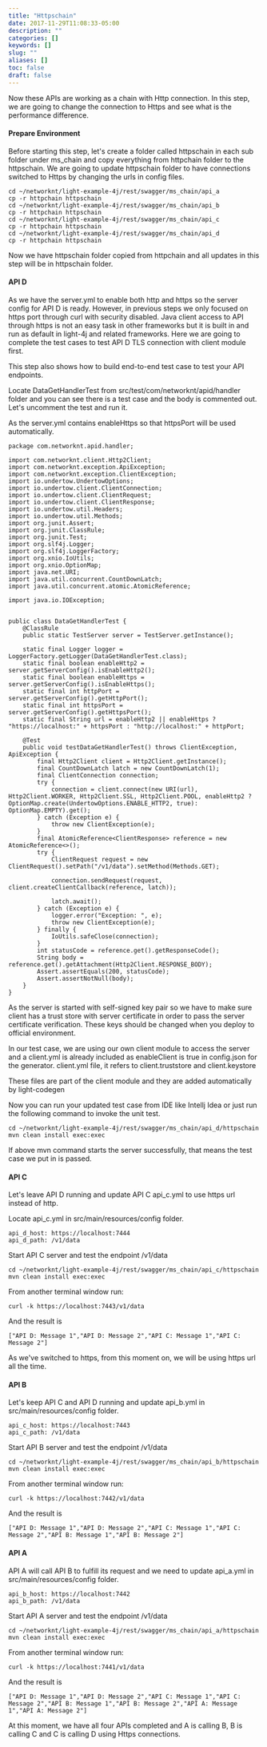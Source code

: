 ```yaml
---
title: "Httpschain"
date: 2017-11-29T11:08:33-05:00
description: ""
categories: []
keywords: []
slug: ""
aliases: []
toc: false
draft: false
---
```



Now these APIs are working as a chain with Http connection. In this step, we are going to
change the connection to Https and see what is the performance difference. 

#### Prepare Environment

Before starting this step, let's create a folder called httpschain in each sub folder under
ms_chain and copy everything from httpchain folder to the httpschain. We are going to update
httpschain folder to have connections switched to Https by changing the urls in config files.

```
cd ~/networknt/light-example-4j/rest/swagger/ms_chain/api_a
cp -r httpchain httpschain
cd ~/networknt/light-example-4j/rest/swagger/ms_chain/api_b
cp -r httpchain httpschain
cd ~/networknt/light-example-4j/rest/swagger/ms_chain/api_c
cp -r httpchain httpschain
cd ~/networknt/light-example-4j/rest/swagger/ms_chain/api_d
cp -r httpchain httpschain

```

Now we have httpschain folder copied from httpchain and all updates in this step will be
in httpschain folder. 

#### API D

As we have the server.yml to enable both http and https so the server config for
API D is ready. However, in previous steps we only focused on https port through curl with
security disabled. Java client access to API through https is not an easy task in other
frameworks but it is built in and run as default in light-4j and related frameworks. Here we 
are going to complete the test cases to test API D TLS connection with client module first.

This step also shows how to build end-to-end test case to test your API endpoints.

Locate DataGetHandlerTest from src/test/com/networknt/apid/handler folder and you can see
there is a test case and the body is commented out. Let's uncomment the test and run it.

As the server.yml contains enableHttps so that httpsPort will be used automatically. 

```
package com.networknt.apid.handler;

import com.networknt.client.Http2Client;
import com.networknt.exception.ApiException;
import com.networknt.exception.ClientException;
import io.undertow.UndertowOptions;
import io.undertow.client.ClientConnection;
import io.undertow.client.ClientRequest;
import io.undertow.client.ClientResponse;
import io.undertow.util.Headers;
import io.undertow.util.Methods;
import org.junit.Assert;
import org.junit.ClassRule;
import org.junit.Test;
import org.slf4j.Logger;
import org.slf4j.LoggerFactory;
import org.xnio.IoUtils;
import org.xnio.OptionMap;
import java.net.URI;
import java.util.concurrent.CountDownLatch;
import java.util.concurrent.atomic.AtomicReference;

import java.io.IOException;


public class DataGetHandlerTest {
    @ClassRule
    public static TestServer server = TestServer.getInstance();

    static final Logger logger = LoggerFactory.getLogger(DataGetHandlerTest.class);
    static final boolean enableHttp2 = server.getServerConfig().isEnableHttp2();
    static final boolean enableHttps = server.getServerConfig().isEnableHttps();
    static final int httpPort = server.getServerConfig().getHttpPort();
    static final int httpsPort = server.getServerConfig().getHttpsPort();
    static final String url = enableHttp2 || enableHttps ? "https://localhost:" + httpsPort : "http://localhost:" + httpPort;

    @Test
    public void testDataGetHandlerTest() throws ClientException, ApiException {
        final Http2Client client = Http2Client.getInstance();
        final CountDownLatch latch = new CountDownLatch(1);
        final ClientConnection connection;
        try {
            connection = client.connect(new URI(url), Http2Client.WORKER, Http2Client.SSL, Http2Client.POOL, enableHttp2 ? OptionMap.create(UndertowOptions.ENABLE_HTTP2, true): OptionMap.EMPTY).get();
        } catch (Exception e) {
            throw new ClientException(e);
        }
        final AtomicReference<ClientResponse> reference = new AtomicReference<>();
        try {
            ClientRequest request = new ClientRequest().setPath("/v1/data").setMethod(Methods.GET);
            
            connection.sendRequest(request, client.createClientCallback(reference, latch));
            
            latch.await();
        } catch (Exception e) {
            logger.error("Exception: ", e);
            throw new ClientException(e);
        } finally {
            IoUtils.safeClose(connection);
        }
        int statusCode = reference.get().getResponseCode();
        String body = reference.get().getAttachment(Http2Client.RESPONSE_BODY);
        Assert.assertEquals(200, statusCode);
        Assert.assertNotNull(body);
    }
}

```

As the server is started with self-signed key pair so we have to make sure client has a trust
store with server certificate in order to pass the server certificate verification. These keys
should be changed when you deploy to official environment.

In our test case, we are using our own client module to access the server and a client.yml is
already included as enableClient is true in config.json for the generator. client.yml file, 
it refers to client.truststore and client.keystore

These files are part of the client module and they are added automatically by light-codegen  

Now you can run your updated test case from IDE like Intellj Idea or just run the following
command to invoke the unit test. 

```
cd ~/networknt/light-example-4j/rest/swagger/ms_chain/api_d/httpschain
mvn clean install exec:exec
```

If above mvn command starts the server successfully, that means the test case we put in is
passed. 

#### API C
Let's leave API D running and update API C api_c.yml to use https url instead of
http. 

Locate api_c.yml in src/main/resources/config folder.

```
api_d_host: https://localhost:7444
api_d_path: /v1/data
```


Start API C server and test the endpoint /v1/data

```
cd ~/networknt/light-example-4j/rest/swagger/ms_chain/api_c/httpschain
mvn clean install exec:exec
```
From another terminal window run:

```
curl -k https://localhost:7443/v1/data
```
And the result is

```
["API D: Message 1","API D: Message 2","API C: Message 1","API C: Message 2"]
```

As we've switched to https, from this moment on, we will be using https url all the time.

#### API B

Let's keep API C and API D running and update api_b.yml in src/main/resources/config folder.

```
api_c_host: https://localhost:7443
api_c_path: /v1/data

```


Start API B server and test the endpoint /v1/data

```
cd ~/networknt/light-example-4j/rest/swagger/ms_chain/api_b/httpschain
mvn clean install exec:exec
```
From another terminal window run:

```
curl -k https://localhost:7442/v1/data
```
And the result is

```
["API D: Message 1","API D: Message 2","API C: Message 1","API C: Message 2","API B: Message 1","API B: Message 2"]
```


#### API A

API A will call API B to fulfill its request and we need to update api_a.yml in 
src/main/resources/config folder.

```
api_b_host: https://localhost:7442
api_b_path: /v1/data
```

Start API A server and test the endpoint /v1/data

```
cd ~/networknt/light-example-4j/rest/swagger/ms_chain/api_a/httpschain
mvn clean install exec:exec
```
From another terminal window run:

```
curl -k https://localhost:7441/v1/data
```
And the result is

```
["API D: Message 1","API D: Message 2","API C: Message 1","API C: Message 2","API B: Message 1","API B: Message 2","API A: Message 1","API A: Message 2"]
```

At this moment, we have all four APIs completed and A is calling B, B is calling C and
C is calling D using Https connections.

